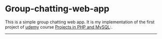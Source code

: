 # Group-chatting-web-app
This is a simple group chatting web app. It is my implementation of the first project of [udemy] course [Projects in PHP and MySQL]:.
****
[udemy]: <https://www.udemy.com>
[Projects in PHP and MySQL]: <https://www.udemy.com/the-complete-web-development-course-learn-by-building-apps/>
